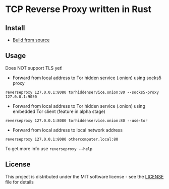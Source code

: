 # TCP Reverse Proxy written in Rust

## Install 

* [Build from source](doc/build.md) 

## Usage

Does NOT support TLS yet!

* Forward from local address to Tor hidden service (.onion) using socks5 proxy

```
reverseproxy 127.0.0.1:8080 torhiddenservice.onion:80 --socks5-proxy 127.0.0.1:9050
```

* Forward from local address to Tor hidden service (.onion) using embedded Tor client (feature in alpha stage)

```
reverseproxy 127.0.0.1:8080 torhiddenservice.onion:80 --use-tor
```

* Forward from local address to local network address

```
reverseproxy 127.0.0.1:8080 othercomputer.local:80 
```

To get more info use `reverseproxy --help`

## License

This project is distributed under the MIT software license - see the [LICENSE](LICENSE) file for details